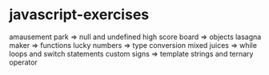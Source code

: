 # javascript-exercises

amausement park => null and undefined
high score board => objects
lasagna maker => functions
lucky numbers => type conversion
mixed juices => while loops and switch statements
custom signs => template strings and ternary operator